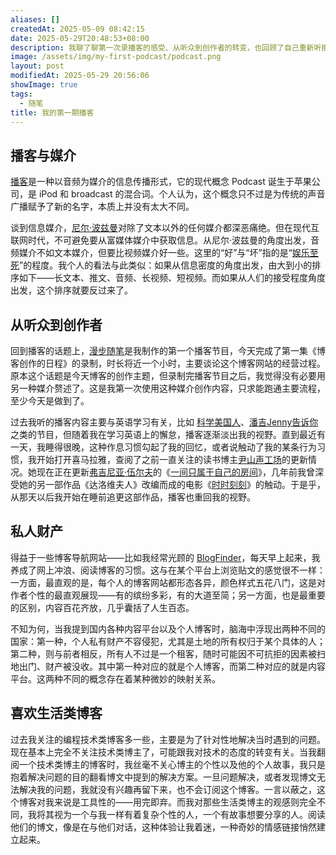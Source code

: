 ```yaml
---
aliases: []
createdAt: 2025-05-09 08:42:15
date: 2025-05-29T20:48:53+08:00
description: 我聊了聊第一次录播客的感受、从听众到创作者的转变，也回顾了自己重新听播客的契机。后半部分谈博客，讲了我为什么更喜欢独立博客，而不是依赖内容平台。
image: /assets/img/my-first-podcast/podcast.png
layout: post
modifiedAt: 2025-05-29 20:56:06
showImage: true
tags:
  - 随笔
title: 我的第一期播客
---
```


## 播客与媒介

[播客](https://zh.wikipedia.org/wiki/%E6%92%AD%E5%AE%A2)是一种以音频为媒介的信息传播形式，它的现代概念 Podcast 诞生于苹果公司，是 iPod 和 broadcast 的混合词。个人认为，这个概念只不过是为传统的声音广播赋予了新的名字，本质上并没有太大不同。

谈到信息媒介，[尼尔·波兹曼](https://zh.wikipedia.org/wiki/%E5%B0%BC%E5%B0%94%C2%B7%E6%B3%A2%E5%85%B9%E6%9B%BC)对除了文本以外的任何媒介都深恶痛绝。但在现代互联网时代，不可避免要从富媒体媒介中获取信息。从尼尔·波兹曼的角度出发，音频媒介不如文本媒介，但要比视频媒介好一些。这里的“好”与“坏”指的是“[娱乐至死](https://zh.wikipedia.org/wiki/%E5%A8%B1%E4%B9%90%E8%87%B3%E6%AD%BB)”的程度。我个人的看法与此类似：如果从信息密度的角度出发，由大到小的排序如下——长文本、推文、音频、长视频、短视频。而如果从人们的接受程度角度出发，这个排序就要反过来了。

## 从听众到创作者

回到播客的话题上，[漫步随笔](https://www.xiaoyuzhoufm.com/podcast/683800be65ee03958c9de4b6)是我制作的第一个播客节目，今天完成了第一集《博客创作的日程》的录制，时长将近一个小时，主要谈论这个博客网站的经营过程。原本这个话题是今天博客的创作主题，但录制完播客节目之后，我觉得没有必要用另一种媒介赘述了。这是我第一次使用这种媒介创作内容，只求能跑通主要流程，至少今天是做到了。

过去我听的播客内容主要与英语学习有关，比如 [科学美国人](https://www.scientificamerican.com/podcasts/)、[潘吉Jenny告诉你](https://podcasts.apple.com/us/podcast/%E6%BD%98%E5%90%89jenny%E5%91%8A%E8%AF%89%E4%BD%A0-%E5%AD%A6%E8%8B%B1%E8%AF%AD%E8%81%8A%E7%BE%8E%E5%9B%BD-%E5%BC%80%E8%A8%80%E8%8B%B1%E8%AF%AD-podcast/id520986449)之类的节目，但随着我在学习英语上的懈怠，播客逐渐淡出我的视野。直到最近有一天，我睡得很晚，这种作息习惯勾起了我的回忆，或者说触动了我的某条行为习惯，我开始打开喜马拉雅，查阅了之前一直关注的读书博主[尹山声工场](https://www.ximalaya.com/zhubo/96454192)的更新情况。她现在正在更新[弗吉尼亚·伍尔夫](https://zh.wikipedia.org/zh-hans/%E5%BC%97%E5%90%89%E5%B0%BC%E4%BA%9A%C2%B7%E5%90%BE%E5%B0%94%E5%A4%AB)的《[一间只属于自己的房间](https://zh.wikipedia.org/wiki/%E8%87%AA%E5%B7%B1%E7%9A%84%E6%88%BF%E9%96%93)》，几年前我曾深受她的另一部作品《达洛维夫人》改编而成的电影《[时时刻刻](https://movie.douban.com/subject/1305666/)》的触动。于是乎，从那天以后我开始在睡前追更这部作品，播客也重回我的视野。

## 私人财产

得益于一些博客导航网站——比如我经常光顾的 [BlogFinder](https://bf.zzxworld.com/)，每天早上起来，我养成了网上冲浪、阅读博客的习惯。这与在某个平台上浏览贴文的感觉很不一样：一方面，最直观的是，每个人的博客网站都形态各异，颜色样式五花八门，这是对作者个性的最直观展现——有的缤纷多彩，有的大道至简；另一方面，也是最重要的区别，内容百花齐放，几乎囊括了人生百态。

不知为何，当我提到国内各种内容平台以及个人博客时，脑海中浮现出两种不同的国家：第一种，个人私有财产不容侵犯，尤其是土地的所有权归于某个具体的人；第二种，则与前者相反，所有人不过是一个租客，随时可能因不可抗拒的因素被扫地出门、财产被没收。其中第一种对应的就是个人博客，而第二种对应的就是内容平台。这两种不同的概念存在着某种微妙的映射关系。

## 喜欢生活类博客

过去我关注的编程技术类博客多一些，主要是为了针对性地解决当时遇到的问题。现在基本上完全不关注技术类博主了，可能跟我对技术的态度的转变有关。当我翻阅一个技术类博主的博客时，我丝毫不关心博主的个性以及他的个人故事，我只是抱着解决问题的目的翻看博文中提到的解决方案。一旦问题解决，或者发现博文无法解决我的问题，我就没有兴趣再留下来，也不会订阅这个博客。一言以蔽之，这个博客对我来说是工具性的——用完即弃。而我对那些生活类博主的观感则完全不同，我将其视为一个与我一样有着复杂个性的人，一个有故事想要分享的人。阅读他们的博文，像是在与他们对话，这种体验让我着迷，一种奇妙的情感链接悄然建立起来。
